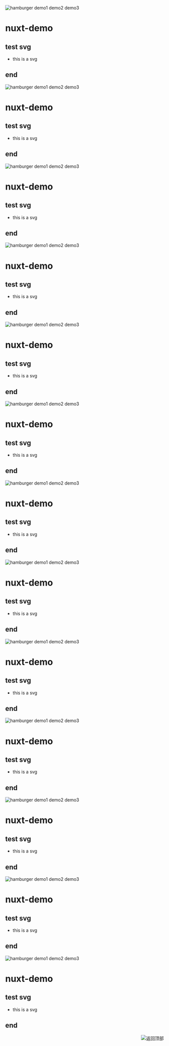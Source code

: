 
![hamburger](docs/assets/hamburger.svg)
demo1
demo2
demo3
# nuxt-demo
## test svg
- this is a svg
## end
![hamburger](docs/assets/hamburger.svg)
demo1
demo2
demo3
# nuxt-demo
## test svg
- this is a svg
## end
![hamburger](docs/assets/hamburger.svg)
demo1
demo2
demo3
# nuxt-demo
## test svg
- this is a svg
## end
![hamburger](docs/assets/hamburger.svg)
demo1
demo2
demo3
# nuxt-demo
## test svg
- this is a svg
## end
![hamburger](docs/assets/hamburger.svg)
demo1
demo2
demo3
# nuxt-demo
## test svg
- this is a svg
## end
![hamburger](docs/assets/hamburger.svg)
demo1
demo2
demo3
# nuxt-demo
## test svg
- this is a svg
## end
![hamburger](docs/assets/hamburger.svg)
demo1
demo2
demo3
# nuxt-demo
## test svg
- this is a svg
## end
![hamburger](docs/assets/hamburger.svg)
demo1
demo2
demo3
# nuxt-demo
## test svg
- this is a svg
## end
![hamburger](docs/assets/hamburger.svg)
demo1
demo2
demo3
# nuxt-demo
## test svg
- this is a svg
## end
![hamburger](docs/assets/hamburger.svg)
demo1
demo2
demo3
# nuxt-demo
## test svg
- this is a svg
## end
![hamburger](docs/assets/hamburger.svg)
demo1
demo2
demo3
# nuxt-demo
## test svg
- this is a svg
## end
![hamburger](docs/assets/hamburger.svg)
demo1
demo2
demo3
# nuxt-demo
## test svg
- this is a svg
## end
![hamburger](docs/assets/hamburger.svg)
demo1
demo2
demo3
# nuxt-demo
## test svg
- this is a svg
## end

<a href="#readme">
<img src="https://img.shields.io/badge/-返回顶部-FFFFFF.svg" title="返回顶部" align="right"/>
</a>

